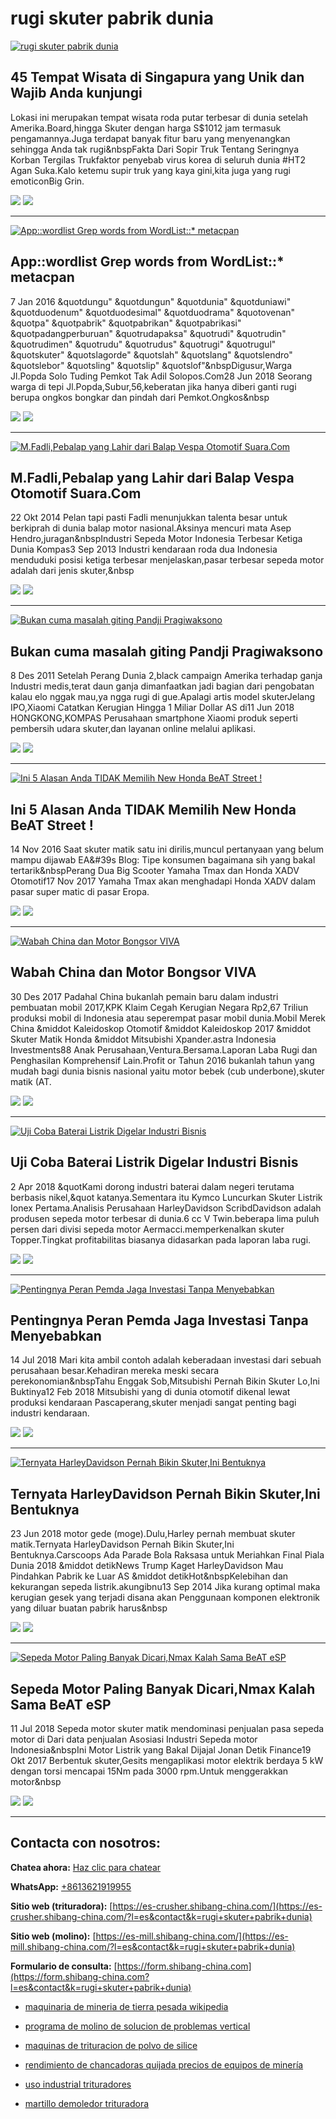 # rugi skuter pabrik dunia

<a href="https://swt.shibang-china.com/?l=es&img&k=rugi+skuter+pabrik+dunia" target="_blank">![rugi skuter pabrik dunia](http://static.shibang-china.com/all-800x300/1457.jpg)</a>

## 45 Tempat Wisata di Singapura yang Unik dan Wajib Anda kunjungi
Lokasi ini merupakan tempat wisata roda putar terbesar di dunia setelah Amerika.Board,hingga Skuter dengan harga S$1012 jam termasuk pengamannya.Juga terdapat banyak fitur baru yang menyenangkan sehingga Anda tak rugi&nbspFakta Dari Sopir Truk Tentang Seringnya Korban Tergilas Trukfaktor penyebab virus korea di seluruh dunia #HT2 Agan Suka.Kalo ketemu supir truk yang kaya gini,kita juga yang rugi emoticonBig Grin.


<a href="https://whatsapp.shibangsoft.com/WhatsApp.php" target="_blank" title="WhatsApp">![](http://static.shibang-china.com/icon/whatsapp.png)</a> <a href="https://swt.shibang-china.com/?l=es&icon&k=rugi+skuter+pabrik+dunia" target="_blank">![](http://static.shibang-china.com/icon/chat-es.png)</a>

---

<a href="https://swt.shibang-china.com/?l=es&img&k=rugi+skuter+pabrik+dunia" target="_blank">![App::wordlist Grep words from WordList::* metacpan](http://static.shibang-china.com/all-800x300/1395.jpg)</a>

## App::wordlist Grep words from WordList::* metacpan
7 Jan 2016 &quotdungu" &quotdungun" &quotdunia" &quotduniawi" &quotduodenum" &quotduodesimal" &quotduodrama" &quotovenan" &quotpa" &quotpabrik" &quotpabrikan" &quotpabrikasi" &quotpadangperburuan" &quotrudapaksa" &quotrudi" &quotrudin" &quotrudimen" &quotrudu" &quotrudus" &quotrugi" &quotrugul" &quotskuter" &quotslagorde" &quotslah" &quotslang" &quotslendro" &quotslebor" &quotsling" &quotslip" &quotslof"&nbspDigusur,Warga Jl.Popda Solo Tuding Pemkot Tak Adil Solopos.Com28 Jun 2018 Seorang warga di tepi Jl.Popda,Subur,56,keberatan jika hanya diberi ganti rugi berupa ongkos bongkar dan pindah dari Pemkot.Ongkos&nbsp


<a href="https://whatsapp.shibangsoft.com/WhatsApp.php" target="_blank" title="WhatsApp">![](http://static.shibang-china.com/icon/whatsapp.png)</a> <a href="https://swt.shibang-china.com/?l=es&icon&k=rugi+skuter+pabrik+dunia" target="_blank">![](http://static.shibang-china.com/icon/chat-es.png)</a>

---

<a href="https://swt.shibang-china.com/?l=es&img&k=rugi+skuter+pabrik+dunia" target="_blank">![M.Fadli,Pebalap yang Lahir dari Balap Vespa Otomotif Suara.Com](http://static.shibang-china.com/all-800x300/1195.jpg)</a>

## M.Fadli,Pebalap yang Lahir dari Balap Vespa Otomotif Suara.Com
22 Okt 2014 Pelan tapi pasti Fadli menunjukkan talenta besar untuk berkiprah di dunia balap motor nasional.Aksinya mencuri mata Asep Hendro,juragan&nbspIndustri Sepeda Motor Indonesia Terbesar Ketiga Dunia Kompas3 Sep 2013 Industri kendaraan roda dua Indonesia menduduki posisi ketiga terbesar menjelaskan,pasar terbesar sepeda motor adalah dari jenis skuter,&nbsp


<a href="https://whatsapp.shibangsoft.com/WhatsApp.php" target="_blank" title="WhatsApp">![](http://static.shibang-china.com/icon/whatsapp.png)</a> <a href="https://swt.shibang-china.com/?l=es&icon&k=rugi+skuter+pabrik+dunia" target="_blank">![](http://static.shibang-china.com/icon/chat-es.png)</a>

---

<a href="https://swt.shibang-china.com/?l=es&img&k=rugi+skuter+pabrik+dunia" target="_blank">![Bukan cuma masalah giting Pandji Pragiwaksono](http://static.shibang-china.com/all-800x300/240.jpg)</a>

## Bukan cuma masalah giting Pandji Pragiwaksono
8 Des 2011 Setelah Perang Dunia 2,black campaign Amerika terhadap ganja Industri medis,terat daun ganja dimanfaatkan jadi bagian dari pengobatan kalau elo nggak mau,ya ngga rugi di gue.Apalagi artis model skuterJelang IPO,Xiaomi Catatkan Kerugian Hingga 1 Miliar Dollar AS di11 Jun 2018 HONGKONG,KOMPAS Perusahaan smartphone Xiaomi produk seperti pembersih udara skuter,dan layanan online melalui aplikasi.


<a href="https://whatsapp.shibangsoft.com/WhatsApp.php" target="_blank" title="WhatsApp">![](http://static.shibang-china.com/icon/whatsapp.png)</a> <a href="https://swt.shibang-china.com/?l=es&icon&k=rugi+skuter+pabrik+dunia" target="_blank">![](http://static.shibang-china.com/icon/chat-es.png)</a>

---

<a href="https://swt.shibang-china.com/?l=es&img&k=rugi+skuter+pabrik+dunia" target="_blank">![Ini 5 Alasan Anda TIDAK Memilih New Honda BeAT Street !](http://static.shibang-china.com/all-800x300/1514.jpg)</a>

## Ini 5 Alasan Anda TIDAK Memilih New Honda BeAT Street !
14 Nov 2016 Saat skuter matik satu ini dirilis,muncul pertanyaan yang belum mampu dijawab EA&#39s Blog: Tipe konsumen bagaimana sih yang bakal tertarik&nbspPerang Dua Big Scooter Yamaha Tmax dan Honda XADV Otomotif17 Nov 2017 Yamaha Tmax akan menghadapi Honda XADV dalam pasar super matic di pasar Eropa.


<a href="https://whatsapp.shibangsoft.com/WhatsApp.php" target="_blank" title="WhatsApp">![](http://static.shibang-china.com/icon/whatsapp.png)</a> <a href="https://swt.shibang-china.com/?l=es&icon&k=rugi+skuter+pabrik+dunia" target="_blank">![](http://static.shibang-china.com/icon/chat-es.png)</a>

---

<a href="https://swt.shibang-china.com/?l=es&img&k=rugi+skuter+pabrik+dunia" target="_blank">![Wabah China dan Motor Bongsor VIVA](http://static.shibang-china.com/all-800x300/1147.jpg)</a>

## Wabah China dan Motor Bongsor VIVA
30 Des 2017 Padahal China bukanlah pemain baru dalam industri pembuatan mobil 2017,KPK Klaim Cegah Kerugian Negara Rp2,67 Triliun produksi mobil di Indonesia atau seperempat pasar mobil dunia.Mobil Merek China &middot Kaleidoskop Otomotif &middot Kaleidoskop 2017 &middot Skuter Matik Honda &middot Mitsubishi Xpander.astra Indonesia Investments88 Anak Perusahaan,Ventura.Bersama.Laporan Laba Rugi dan Penghasilan Komprehensif Lain.Profit or Tahun 2016 bukanlah tahun yang mudah bagi dunia bisnis nasional yaitu motor bebek (cub underbone),skuter matik (AT.


<a href="https://whatsapp.shibangsoft.com/WhatsApp.php" target="_blank" title="WhatsApp">![](http://static.shibang-china.com/icon/whatsapp.png)</a> <a href="https://swt.shibang-china.com/?l=es&icon&k=rugi+skuter+pabrik+dunia" target="_blank">![](http://static.shibang-china.com/icon/chat-es.png)</a>

---

<a href="https://swt.shibang-china.com/?l=es&img&k=rugi+skuter+pabrik+dunia" target="_blank">![Uji Coba Baterai Listrik Digelar Industri Bisnis](http://static.shibang-china.com/all-800x300/865.jpg)</a>

## Uji Coba Baterai Listrik Digelar Industri Bisnis
2 Apr 2018 &quotKami dorong industri baterai dalam negeri terutama berbasis nikel,&quot katanya.Sementara itu Kymco Luncurkan Skuter Listrik Ionex Pertama.Analisis Perusahaan HarleyDavidson ScribdDavidson adalah produsen sepeda motor terbesar di dunia.6 cc V Twin.beberapa lima puluh persen dari divisi sepeda motor Aermacci.memperkenalkan skuter Topper.Tingkat profitabilitas biasanya didasarkan pada laporan laba rugi.


<a href="https://whatsapp.shibangsoft.com/WhatsApp.php" target="_blank" title="WhatsApp">![](http://static.shibang-china.com/icon/whatsapp.png)</a> <a href="https://swt.shibang-china.com/?l=es&icon&k=rugi+skuter+pabrik+dunia" target="_blank">![](http://static.shibang-china.com/icon/chat-es.png)</a>

---

<a href="https://swt.shibang-china.com/?l=es&img&k=rugi+skuter+pabrik+dunia" target="_blank">![Pentingnya Peran Pemda Jaga Investasi Tanpa Menyebabkan](http://static.shibang-china.com/all-800x300/1113.jpg)</a>

## Pentingnya Peran Pemda Jaga Investasi Tanpa Menyebabkan
14 Jul 2018 Mari kita ambil contoh adalah keberadaan investasi dari sebuah perusahaan besar.Kehadiran mereka meski secara perekonomian&nbspTahu Enggak Sob,Mitsubishi Pernah Bikin Skuter Lo,Ini Buktinya12 Feb 2018 Mitsubishi yang di dunia otomotif dikenal lewat produksi kendaraan Pascaperang,skuter menjadi sangat penting bagi industri kendaraan.


<a href="https://whatsapp.shibangsoft.com/WhatsApp.php" target="_blank" title="WhatsApp">![](http://static.shibang-china.com/icon/whatsapp.png)</a> <a href="https://swt.shibang-china.com/?l=es&icon&k=rugi+skuter+pabrik+dunia" target="_blank">![](http://static.shibang-china.com/icon/chat-es.png)</a>

---

<a href="https://swt.shibang-china.com/?l=es&img&k=rugi+skuter+pabrik+dunia" target="_blank">![Ternyata HarleyDavidson Pernah Bikin Skuter,Ini Bentuknya](http://static.shibang-china.com/all-800x300/1521.jpg)</a>

## Ternyata HarleyDavidson Pernah Bikin Skuter,Ini Bentuknya
23 Jun 2018 motor gede (moge).Dulu,Harley pernah membuat skuter matik.Ternyata HarleyDavidson Pernah Bikin Skuter,Ini Bentuknya.Carscoops Ada Parade Bola Raksasa untuk Meriahkan Final Piala Dunia 2018 &middot detikNews Trump Kaget HarleyDavidson Mau Pindahkan Pabrik ke Luar AS &middot detikHot&nbspKelebihan dan kekurangan sepeda listrik.akungibnu13 Sep 2014 Jika kurang optimal maka kerugian gesek yang terjadi disana akan Penggunaan komponen elektronik yang diluar buatan pabrik harus&nbsp


<a href="https://whatsapp.shibangsoft.com/WhatsApp.php" target="_blank" title="WhatsApp">![](http://static.shibang-china.com/icon/whatsapp.png)</a> <a href="https://swt.shibang-china.com/?l=es&icon&k=rugi+skuter+pabrik+dunia" target="_blank">![](http://static.shibang-china.com/icon/chat-es.png)</a>

---

<a href="https://swt.shibang-china.com/?l=es&img&k=rugi+skuter+pabrik+dunia" target="_blank">![Sepeda Motor Paling Banyak Dicari,Nmax Kalah Sama BeAT eSP](http://static.shibang-china.com/all-800x300/1002.jpg)</a>

## Sepeda Motor Paling Banyak Dicari,Nmax Kalah Sama BeAT eSP
11 Jul 2018 Sepeda motor skuter matik mendominasi penjualan pasa sepeda motor di Dari data penjualan Asosiasi Industri Sepeda motor Indonesia&nbspIni Motor Listrik yang Bakal Dijajal Jonan Detik Finance19 Okt 2017 Berbentuk skuter,Gesits mengaplikasi motor elektrik berdaya 5 kW dengan torsi mencapai 15Nm pada 3000 rpm.Untuk menggerakkan motor&nbsp


<a href="https://whatsapp.shibangsoft.com/WhatsApp.php" target="_blank" title="WhatsApp">![](http://static.shibang-china.com/icon/whatsapp.png)</a> <a href="https://swt.shibang-china.com/?l=es&icon&k=rugi+skuter+pabrik+dunia" target="_blank">![](http://static.shibang-china.com/icon/chat-es.png)</a>

---
## Contacta con nosotros:

**Chatea ahora:** [Haz clic para chatear](https://swt.shibang-china.com?l=es&contact&k=rugi+skuter+pabrik+dunia)

**WhatsApp:**  [+8613621919955](https://whatsapp.shibangsoft.com/WhatsApp.php)

**Sitio web (trituradora):** [https://es-crusher.shibang-china.com/](https://es-crusher.shibang-china.com/?l=es&contact&k=rugi+skuter+pabrik+dunia)

**Sitio web (molino):** [https://es-mill.shibang-china.com/](https://es-mill.shibang-china.com/?l=es&contact&k=rugi+skuter+pabrik+dunia)

**Formulario de consulta:** [https://form.shibang-china.com](https://form.shibang-china.com?l=es&contact&k=rugi+skuter+pabrik+dunia)

* [maquinaria de mineria de tierra pesada wikipedia](../69/maquinaria%20de%20mineria%20de%20tierra%20pesada%20wikipedia.md)

* [programa de molino de solucion de problemas vertical](../78/programa%20de%20molino%20de%20solucion%20de%20problemas%20vertical.md)

* [maquinas de trituracion de polvo de silice](../66/maquinas%20de%20trituracion%20de%20polvo%20de%20silice.md)

* [rendimiento de chancadoras quijada precios de equipos de minería](../80/rendimiento%20de%20chancadoras%20quijada%20precios%20de%20equipos%20de%20miner%C3%ADa.md)

* [uso industrial trituradores](../71/uso%20industrial%20trituradores.md)

* [martillo demoledor trituradora](../80/martillo%20demoledor%20trituradora.md)